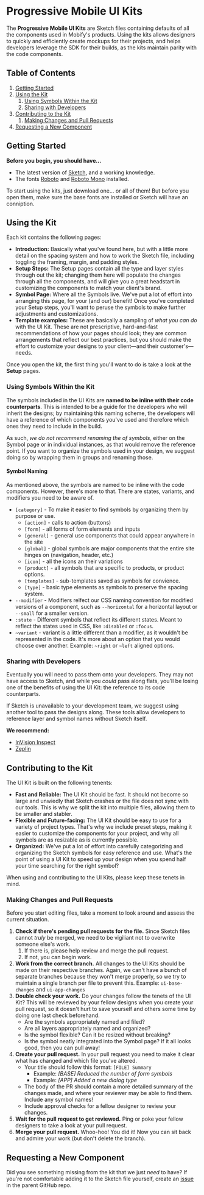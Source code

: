 # Progressive Mobile UI Kits

The **Progressive Mobile UI Kits** are Sketch files containing defaults of all the components used in Mobify's products. Using the kits allows designers to quickly and efficiently create mockups for their projects, and helps developers leverage the SDK for their builds, as the kits maintain parity with the code components.

## Table of Contents

1. [Getting Started](#getting-started)
2. [Using the Kit](#using-the-kit)
    1. [Using Symbols Within the Kit](#using-symbols-within-the-kit)
    2. [Sharing with Developers](#sharing-with-developers)
3. [Contributing to the Kit](#contributing-to-the-kit)
    1. [Making Changes and Pull Requests](#making-changes-and-pull-requests)
4. [Requesting a New Component](#requesting-a-new-component)

## Getting Started

**Before you begin, you should have…**
- The latest version of [Sketch](https://www.sketchapp.com/), and a working knowledge.
- The fonts [Roboto](https://fonts.google.com/specimen/Roboto) and [Roboto Mono](https://fonts.google.com/specimen/Roboto+Mono) installed.

To start using the kits, just download one... or all of them! But before you open them, make sure the base fonts are installed or Sketch will have an conniption.

## Using the Kit

Each kit contains the following pages:

- **Introduction:** Basically what you've found here, but with a little more detail on the spacing system and how to work the Sketch file, including toggling the framing, margin, and padding styles.
- **Setup Steps:** The Setup pages contain all the type and layer styles through out the kit; changing them here will populate the changes through all the components, and will  give you a great headstart in customizing the components to match your client's brand.
- **Symbol Page:** Where all the Symbols live. We've put a lot of effort into arranging this page, for your (and our) benefit! Once you've completed your Setup steps, you'll want to peruse the symbols to make further adjustments and customizations.
- **Template examples:** These are basically a sampling of _what you can do_ with the UI Kit. These are not prescriptive, hard-and-fast recommendations of how your pages should look; they are common arrangements that reflect our best practices, but you should make the effort to customize your designs to your client—and their customer's—needs.

Once you open the kit, the first thing you'll want to do is take a look at the **Setup** pages.

### Using Symbols Within the Kit

The symbols included in the UI Kits are **named to be inline with their code counterparts**. This is intended to be a guide for the developers who will inherit the designs; by maintaining this naming scheme, the developers will have a reference of which components you've used and therefore which ones they need to include in the build.

As such, _we do not recommend renaming the of symbols_, either on the Symbol page or in individual instances, as that would remove the reference point. If you want to organize the symbols used in your design, we suggest doing so by wrapping them in groups and renaming those.

#### Symbol Naming

As mentioned above, the symbols are named to be inline with the code components. However, there's more to that. There are states, variants, and modifiers you need to be aware of.

- `[category]` - To make it easier to find symbols by organizing them by purpose or use.
    - `[action]` - calls to action (buttons)
    - `[form]` - all forms of form elements and inputs
    - `[general]` - general use components that could appear anywhere in the site
    - `[global]` - global symbols are major components that the entire site hinges on (navigation, header, etc.)
    - `[icon]` - all the icons an their variations
    - `[product]` - all symbols that are specific to products, or product options.
    - `[templates]` - sub-templates saved as symbols for convience.
    - `[type]` - basic type elements as symbols to preserve the spacing system.
- `--modifier` - Modifiers relfect our CSS naming convention for modified versions of a component, such as `--horizontal` for a horizontal layout or `--small` for a smaller version.
- `:state` - Different symbols that reflect its different states. Meant to reflect the states used in CSS, like `:disabled` or `:focus`.
- `~variant` - variant is a little different than a modifier, as it wouldn't be represented in the code. It's more about an option that you would choose over another. Example: `~right` or `~left` aligned options.

### Sharing with Developers

Eventually you will need to pass them onto your developers. They may not have access to Sketch, and while you _could_ pass along flats, you'll be losing one of the benefits of using the UI Kit: the reference to its code counterparts.

If Sketch is unavailable to your development team, we suggest using another tool to pass the designs along. These tools allow developers to reference layer and symbol names without Sketch itself.

**We recommend:**
- [InVision Inspect](https://support.invisionapp.com/hc/en-us/articles/207950906-Introduction-to-Inspect)
- [Zeplin](https://zeplin.io/)

## Contributing to the Kit

The UI Kit is built on the following tenents:

- **Fast and Reliable:** The UI Kit should be fast. It should not become so large and unwiedly that Sketch crashes or the file does not sync with our tools. This is why we split the kit into multiple files, allowing them to be smaller and stabler.
- **Flexible and Future-facing:** The UI Kit should be easy to use for a variety of project types. That's why we include preset steps, making it easier to customize the  components for your project, and why all symbols are as resizable as is currently possible.
- **Organized:** We've put a lot of effort into carefully categorizing and organizing the Sketch symbols for easy reference and use. What's the point of using a UI Kit to speed up your design when you spend half your time searching for the right symbol?

When using and contributing to the UI Kits, please keep these tenets in mind.

### Making Changes and Pull Requests

Before you start editing files, take a moment to look around and assess the current situation.

1. **Check if there's pending pull requests for the file.** Since Sketch files cannot _truly_ be merged, we need to be vigiliant not to overwrite someone else's work. 
    1. If there is, please help review and merge the pull request.
    2. If not, you can begin work.
2. **Work from the correct branch.** All changes to the UI Kits should be made on their respective branches. Again, we can't have a bunch of separate branches because they won't merge properly, so we try to maintain a single branch per file to prevent this. Example: `ui-base-changes` and `ui-app-changes`
3. **Double check your work.** Do your changes follow the tenets of the UI Kit? This will be reviewed by your fellow designs when you create your pull request, so it doesn't hurt to save yourself and others some time by doing one last check beforehand.
    - Are the symbols appropriately named and filed?
    - Are all layers appropriately named and organized?
    - Is the symbol flexible? Can it be resized without breaking?
    - Is the symbol neatly integrated into the Symbol page?
If it all looks good, then you can pull away!
4. **Create your pull request.** In your pull request you need to make it clear what has changed and which file you've altered.
    - Your title should follow this format: `[FILE] Summary`
        - Example: _[BASE] Reduced the number of form symbols_
        - Example: _[APP] Added a new dialog type_
    - The body of the PR should contain a more detailed summary of the changes made, and where your reviewer may be able to find them. Include any symbol names!
    - Include approval checks for a fellow designer to review your changes.
5. **Wait for the pull request to get reviewed.** Ping or poke your fellow designers to take a look at your pull request.
6. **Merge your pull request.** Whoo-hoo! You did it! Now you can sit back and admire your work (but don't delete the branch).

## Requesting a New Component

Did you see something missing from the kit that we just _need_ to have? If you're not comfortable adding it to the Sketch file yourself, create an [issue](/issues) in the parent GitHub repo.